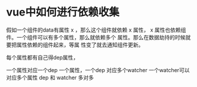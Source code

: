 
# vue中如何进行依赖收集
  
  假如一个组件的data有属性 x ，那么这个组件就依赖 x 属性，
  x 属性也依赖组件。一个组件可以有多个属性，那么就依赖多个
  属性。那么在数据劫持的时候就要把属性依赖的组件起来，等属
  性变了就去通知组件更新。

  每个属性都有自己得dep属性，

  一个属性对应一个dep 
  一个属性，一个dep 对应多个watcher
  一个watcher可以对应多个属性
  dep 和 watcher 多对多
